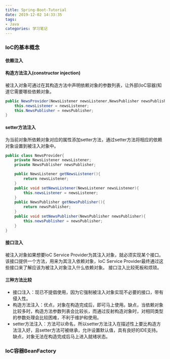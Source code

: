 ```yaml
---
title: Spring-Boot-Tutorial
date: 2019-12-02 14:33:35
tags: 
- Java
categories: 学习笔记
---
```



### IoC的基本概念

#### 依赖注入

#### 构造方法注入(constructor injection)

被注入对象可通过在其构造方法中声明依赖对象的参数列表，让外部(IoC容器)知道它需要哪些依赖对象。
```java
public NewsProvider(NewsListener newsListener,NewsPublisher newsPublisher){
    this.newsListener = newsListener;
    this.NewsPublisher = newsPublisher;
}
```

#### setter方法注入

为当前对象所依赖对象对应的属性添加setter方法，通过setter方法将相应的依赖对象设置到被注入对象中。
```java
public class NewsProvider{
    private NewsListener newsListener;
    private NewsPublisher newsPublisher;

    public NewsListener getNewsListener(){
        return newsListener;
    }
    public void setNewsListener(NewsListener newsListener){
        this.newsListener = newsListener;
    }
    public NewsPublisher getNewsPublisher(){
        return newsPublisher;
    }
    public void setNewsPublisher(NewsPublisher newsPublisher){
        this.newsPublisher = newsPublisher;
    }
}
```

#### 接口注入

被注入对象如果想要IoC Service Provider为其注入对象，就必须实现某个接口。该接口提供一个方法，用来为其注入依赖对象，IoC Service Provider最终通过这些接口来了解应该为被注入对象注入什么依赖对象。
接口注入比较死板和烦琐。

#### 三种方法比较

- 接口注入：现已不提倡使用，因为它强制被注入对象实现不必要的接口，带有侵入性。
- 构造方法注入：优点，对象在构造完成后，即可马上使用。缺点，当依赖对象比较多时，构造方法参数列表会比较长，而通过反射构造对象时，对相同类型的参数处理会比较困难，不利于维护和使用。
- setter方法注入：方法可以命名，所以setter方法注入在描述性上要比构造方法注入好，且setter方法可被继承，允许设置默认值，具有良好的IDE支持。缺点，对象无法在构造完成后马上进入就绪状态。


### IoC容器BeanFactory


